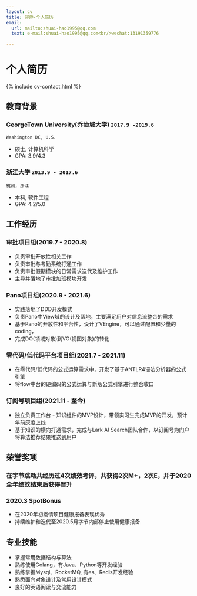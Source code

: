 ```yaml
---
layout: cv
title: 郝帅-个人简历
email:
  url: mailto:shuai-hao1995@qq.com
  text: e-mail:shuai-hao1995@qq.com<br/>wechat:13191359776

---
```


# 个人简历

<!--
include contact information from the front matter
Supported arguments:
    - homepage: url, text
    - phone
    - email
-->

{% include cv-contact.html %}

## 教育背景

### **GeorgeTown University(乔治城大学)** `2017.9 -2019.6`

```
Washington DC, U.S.
```

- 硕士, 计算机科学
- GPA: 3.9/4.3

### **浙江大学** `2013.9 - 2017.6`

```
杭州, 浙江
```

- 本科, 软件工程
- GPA: 4.2/5.0


## 工作经历

### 审批项目组(2019.7 - 2020.8)
- 负责审批开放性相关工作
- 负责审批与考勤系统打通工作
- 负责审批假期模块的日常需求迭代及维护工作
- 主导并落地了审批加班模块开发
### Pano项目组(2020.9 - 2021.6)
- 实践落地了DDD开发模式
- 负责Pano中View域的设计及落地，主要满足用户对信息流整合的需求
- 基于Pano的开放性和平台性，设计了VEngine，可以通过配置和少量的coding，
- 完成DO(领域对象)到VO(视图对象)的转化
### 零代码/低代码平台项目组(2021.7 - 2021.11)
- 在零代码/低代码的公式运算需求中，开发了基于ANTLR4语法分析器的公式引擎
- 将flow中台的硬编码的公式运算与新版公式引擎进行整合收口
### 订阅号项目组(2021.11 - 至今)
- 独立负责工作台 - 知识组件的MVP设计，带领实习生完成MVP的开发，预计年前灰度上线
- 基于知识的横向打通需求，完成与Lark AI Search团队合作，以订阅号为门户将算法推荐结果推送到用户
## 荣誉奖项

### 在字节跳动共经历过4次绩效考评，共获得2次M+，2次E，并于2020全年绩效结束后获得晋升
### 2020.3 SpotBonus
- 在2020年初疫情项目健康报备表现优秀
- 持续维护和迭代至2020.5月字节内部停止使用健康报备



## 专业技能
- 掌握常用数据结构与算法
- 熟练使用Golang，有Java、Python等开发经验
- 熟练掌握Mysql、RocketMQ, 有es、Redis开发经验
- 熟悉面向对象设计及常用设计模式
- 良好的英语阅读与交流能力


<!-- ### Footer

Last updated: May 2013 -->
